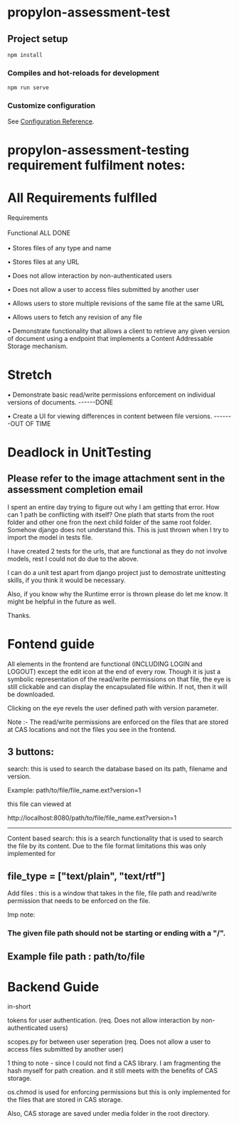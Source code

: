 # propylon-assessment-test

## Project setup
```
npm install
```

### Compiles and hot-reloads for development
```
npm run serve
```

### Customize configuration
See [Configuration Reference](https://cli.vuejs.org/config/).

# propylon-assessment-testing requirement fulfilment notes:


# All Requirements fulflled
Requirements \
\
Functional  ALL DONE\
\
• Stores files of any type and name

• Stores files at any URL

• Does not allow interaction by non-authenticated users

• Does not allow a user to access files submitted by another user

• Allows users to store multiple revisions of the same file at the same URL

• Allows users to fetch any revision of any file

• Demonstrate functionality that allows a client to retrieve any given version of document using a endpoint that implements a Content Addressable Storage mechanism.

# Stretch

• Demonstrate basic read/write permissions enforcement on individual versions of documents. ------DONE

• Create a UI for viewing differences in content between file versions. -------OUT OF TIME

# Deadlock in UnitTesting

## Please refer to the image attachment sent in the assessment completion email

I spent an entire day trying to figure out why I am getting that error. How can 1 path be conflicting with itself? One plath that starts from the root folder and other one fron the next child folder of the same root folder. Somehow django does not understand this. This is just thrown when I try to import the model in tests file.

I have created 2 tests for the urls, that are functional as they do not involve models, rest I could not do due to the above. 

I can do a unit test apart from django project just to demostrate unittesting skills, if you think it would be necessary.

Also, if you know why the Runtime error is thrown please do let me know. It might be  helpful in the future as well.

Thanks.

# Fontend guide

All elements in the frontend are functional (INCLUDING LOGIN and LOGOUT) except the edit icon at the end of every row. Though it is just a symbolic representation of the read/write permissions on that file, the eye is still clickable and can display the encapsulated file within. If not, then it will be downloaded.

Clicking on the eye revels the user defined path with version parameter.

Note :- The read/write permissions are enforced on the files that are stored at CAS locations and not the files you see in the frontend.

3 buttons:
-----
search: this is used to search the database based on its path, filename and version.

Example: path/to/file/file_name.ext?version=1 

this file can viewed at 

http://localhost:8080/path/to/file/file_name.ext?version=1 

-----
Content based search: this is a search functionality that is used to search the file by its content. Due to the file format limitations this was only implemented for 

file_type = ["text/plain", "text/rtf"]
-----

Add files : this is a window that takes in the file, file path and read/write permission that needs to be enforced on the file.

Imp note:
### The given file path should not be starting or ending with a "/".

Example file path : path/to/file
----

# Backend Guide
in-short

tokens for user authentication. (req. Does not allow interaction by non-authenticated users)

scopes.py for between user seperation (req. Does not allow a user to access files submitted by another user)

1 thing to note - since I could not find a CAS library. I am fragmenting the hash myself for path creation. and it still meets with the benefits of CAS storage.

os.chmod is used for enforcing permissions but this is only implemented for the files that are stored in CAS storage. 

Also, CAS storage are saved under media folder in the root directory.








